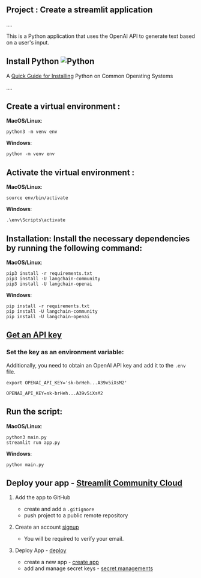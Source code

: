 ## Project : Create a streamlit application
....
>  
This is a Python application that uses the OpenAI API to generate text based on a user's input.

## **Install Python** ![Python](img/python_65.png)

A [Quick Guide for Installing](https://github.com/PackeTsar/Install-Python/blob/master/README.md#install-python-) Python on Common Operating Systems

....

## Create a virtual environment :

**MacOS/Linux**:
```
python3 -m venv env
```
**Windows**:
```
python -m venv env
```
## Activate the virtual environment :
**MacOS/Linux**:
```
source env/bin/activate
```
**Windows**:
```
.\env\Scripts\activate
```

## Installation: Install the necessary dependencies by running the following command:
**MacOS/Linux**:
```
pip3 install -r requirements.txt
pip3 install -U langchain-community
pip3 install -U langchain-openai
```
**Windows**:
```
pip install -r requirements.txt
pip install -U langchain-community
pip install -U langchain-openai
```

## [Get an API key](https://platform.openai.com/account/api-keys)

### Set the key as an environment variable:
Additionally, you need to obtain an OpenAI API key and add it to the `.env` file.

`export OPENAI_API_KEY='sk-brHeh...A39v5iXsM2'`

```
OPENAI_API_KEY=sk-brHeh...A39v5iXsM2
```

## Run the script:

**MacOS/Linux**:
```
python3 main.py
streamlit run app.py
```
**Windows**:
```
python main.py
```

## Deploy your app - [Streamlit Community Cloud](https://docs.streamlit.io/deploy/streamlit-community-cloud/deploy-your-app)

1.  Add the app to GitHub
    - create and add a `.gitignore` 
    - push project to a public remote repository

2. Create an account [signup](https://share.streamlit.io/signup)
    - You will be required to verify your email.

3. Deploy App - [deploy](https://docs.streamlit.io/deploy/streamlit-community-cloud/deploy-your-app)
   
    - create a new app - [create app](https://share.streamlit.io/new)
    - add and manage secret keys - [secret managements](https://docs.streamlit.io/deploy/streamlit-community-cloud/deploy-your-app/secrets-management)

